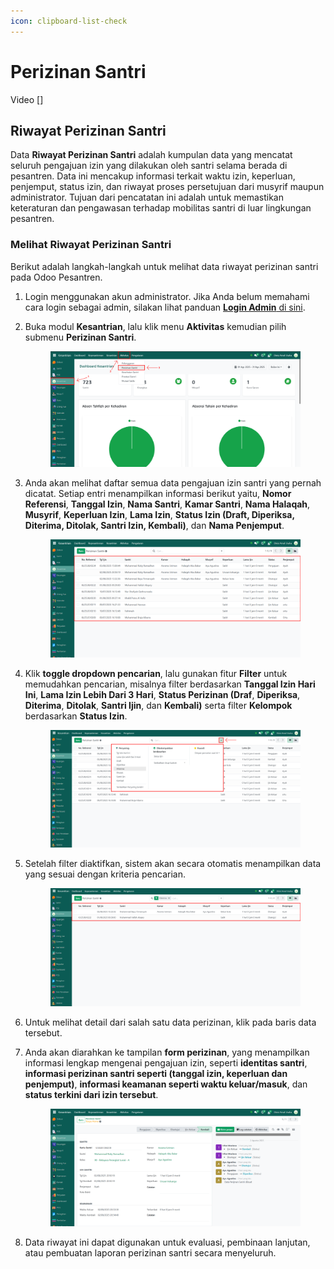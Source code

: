 ```yaml
---
icon: clipboard-list-check
---
```


# Perizinan Santri

Video \[]

## Riwayat Perizinan Santri

Data **Riwayat Perizinan Santri** adalah kumpulan data yang mencatat seluruh pengajuan izin yang dilakukan oleh santri selama berada di pesantren. Data ini mencakup informasi terkait waktu izin, keperluan, penjemput, status izin, dan riwayat proses persetujuan dari musyrif maupun administrator. Tujuan dari pencatatan ini adalah untuk memastikan keteraturan dan pengawasan terhadap mobilitas santri di luar lingkungan pesantren.

### Melihat Riwayat Perizinan Santri

Berikut adalah langkah-langkah untuk melihat data riwayat perizinan santri pada Odoo Pesantren.

1. Login menggunakan akun administrator. Jika Anda belum memahami cara login sebagai admin, silakan lihat panduan [**Login Admin** di sini](../../panduan-login/login-admin.md).
2.  Buka modul **Kesantrian**, lalu klik menu **Aktivitas** kemudian pilih submenu **Perizinan Santri**.

    <figure><img src="../../.gitbook/assets/images-633 (3).png" alt=""><figcaption></figcaption></figure>


3.  Anda akan melihat daftar semua data pengajuan izin santri yang pernah dicatat. Setiap entri menampilkan informasi berikut yaitu, **Nomor Referensi**, **Tanggal Izin**, **Nama Santri**, **Kamar Santri**, **Nama Halaqah**, **Musyrif**, **Keperluan Izin**, **Lama Izin**, **Status Izin (Draft, Diperiksa, Diterima, Ditolak, Santri Izin, Kembali)**, dan **Nama Penjemput**.

    <figure><img src="../../.gitbook/assets/images-634 (1) (1).png" alt=""><figcaption></figcaption></figure>


4.  Klik **toggle dropdown pencarian**, lalu gunakan fitur **Filter** untuk memudahkan pencarian, misalnya filter berdasarkan **Tanggal Izin Hari Ini**, **Lama Izin Lebih Dari 3 Hari**, **Status Perizinan (Draf**, **Diperiksa**, **Diterima**, **Ditolak**, **Santri Ijin**, dan **Kembali)** serta filter **Kelompok** berdasarkan **Status Izin**.

    <figure><img src="../../.gitbook/assets/images-635.png" alt=""><figcaption></figcaption></figure>


5.  Setelah filter diaktifkan, sistem akan secara otomatis menampilkan data yang sesuai dengan kriteria pencarian.

    <figure><img src="../../.gitbook/assets/images-636 (1).png" alt=""><figcaption></figcaption></figure>


6. Untuk melihat detail dari salah satu data perizinan, klik pada baris data tersebut.
7.  Anda akan diarahkan ke tampilan **form perizinan**, yang menampilkan informasi lengkap mengenai pengajuan izin, seperti **identitas santri**, **informasi perizinan santri seperti (tanggal izin, keperluan dan penjemput)**, **informasi keamanan seperti waktu keluar/masuk**, dan **status terkini dari izin tersebut**.

    <figure><img src="../../.gitbook/assets/images-637.png" alt=""><figcaption></figcaption></figure>


8. Data riwayat ini dapat digunakan untuk evaluasi, pembinaan lanjutan, atau pembuatan laporan perizinan santri secara menyeluruh.
